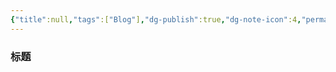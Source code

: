 ```yaml
---
{"title":null,"tags":["Blog"],"dg-publish":true,"dg-note-icon":4,"permalink":"/🌕Document_文档/Templet/Templet-Blog/","dgPassFrontmatter":true,"noteIcon":4,"created":"2024-09-01T10:50:52.900+08:00","updated":"2024-09-19T22:26:25.647+08:00"}
---
```


### 标题
```text


```